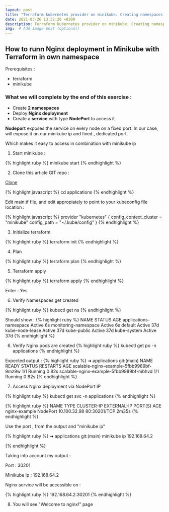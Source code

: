 ```yaml
---
layout: post
title: "Terraform kubernetes provider on minikube. Creating namespaces and running nginx deployment"
date: 2021-03-26 13:32:20 +0300
description: Terraform kubernetes provider on minikube. Creating namespaces and running nginx deployment
img:  # Add image post (optional)
---
```


##  How to  runn Nginx deployment in Minikube with Terraform in own namespace

Prerequisites : 

- terraform 
- minikube

### What we will complete by the end of this exercise : 
 
- Create **2 namespaces**
- Deploy **Nginx deployment**
- Create a **service** with type **NodePort** to access it 

**Nodeport** exposes the service on every node on a fixed port. 
In our case, will expose it on our minikube ip and fixed , dedicated port

Which makes it easy to access in combination with minikube ip

1) Start minikube : 

{% highlight ruby %}
minikube start
{% endhighlight %}

2) Clone this article GIT repo : 

[Clone](https://github.com/advissor/terraform-minikube-helm-istio)

{% highlight javascript %}
cd applications
{% endhighlight %}

Edit main.tf file, and edit appropiately to point to your kubeconfig file location :

{% highlight javascript %}
provider "kubernetes" {
  config_context_cluster   = "minikube"
  config_path = "~/.kube/config"
}
{% endhighlight %}


3) Initialize terraform 

{% highlight ruby %}
terraform init
{% endhighlight %}


4) Plan 

{% highlight ruby %}
terraform plan
{% endhighlight %}


5) Terraform apply 

{% highlight ruby %}
terraform apply
{% endhighlight %}

Enter : Yes

6) Verify Namespaces get created 

{% highlight ruby %}
kubectl get ns
{% endhighlight %}


Should show : 
{% highlight ruby %}
NAME                     STATUS   AGE
applications-namespace   Active   6s
monitoring-namespace     Active   6s
default                  Active   37d
kube-node-lease          Active   37d
kube-public              Active   37d
kube-system              Active   37d
{% endhighlight %}

6) Verify Nginx pods are created
{% highlight ruby %}
kubectl get po -n applications
{% endhighlight %}

Expected output : 
{% highlight ruby %}
➜  applications git:(main) 
NAME                                      READY   STATUS    RESTARTS   AGE
scalable-nginx-example-5fbb9989bf-9mz9w   1/1     Running   0          82s
scalable-nginx-example-5fbb9989bf-mbhvd   1/1     Running   0          82s
{% endhighlight %}

7) Access Nginx deployment via NodePort IP

{% highlight ruby %}
kubectl get svc -n applications
{% endhighlight %}

{% highlight ruby %}
NAME            TYPE       CLUSTER-IP     EXTERNAL-IP   PORT(S)        AGE
nginx-example   NodePort   10.100.32.98   <none>        80:30201/TCP   2m35s
{% endhighlight %}

Use the port , from the output and "minikube ip"

{% highlight ruby %}
➜  applications git:(main) minikube ip
192.168.64.2

{% endhighlight %}


Taking into account my output : 

Port : 30201

Minikube ip : 192.168.64.2

Nginx service will be accessible on : 

{% highlight ruby %}
192.168.64.2:30201
{% endhighlight %}

8) You will see "Welcome to nginx!" page